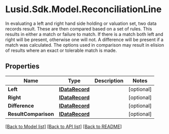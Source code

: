 # Lusid.Sdk.Model.ReconciliationLine
In evaluating a left and right hand side holding or valuation set, two data records result. These are then compared based on a set of  rules. This results in either a match or failure to match. If there is a match both left and right will be present, otherwise one will not.  A difference will be present if a match was calculated.  The options used in comparison may result in elision of results where an exact or tolerable match is made.

## Properties

Name | Type | Description | Notes
------------ | ------------- | ------------- | -------------
**Left** | [**IDataRecord**](IDataRecord.md) |  | [optional] 
**Right** | [**IDataRecord**](IDataRecord.md) |  | [optional] 
**Difference** | [**IDataRecord**](IDataRecord.md) |  | [optional] 
**ResultComparison** | [**IDataRecord**](IDataRecord.md) |  | [optional] 

[[Back to Model list]](../README.md#documentation-for-models) [[Back to API list]](../README.md#documentation-for-api-endpoints) [[Back to README]](../README.md)

